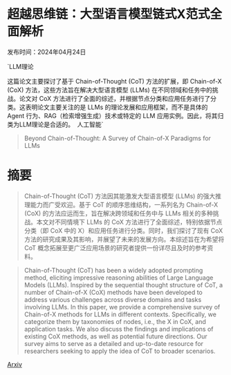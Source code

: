 # 超越思维链：大型语言模型链式X范式全面解析

发布时间：2024年04月24日

`LLM理论

这篇论文主要探讨了基于 Chain-of-Thought (CoT) 方法的扩展，即 Chain-of-X (CoX) 方法，这些方法旨在解决大型语言模型 (LLMs) 在不同领域和任务中的挑战。论文对 CoX 方法进行了全面的综述，并根据节点分类和应用任务进行了分类。这表明论文主要关注的是 LLMs 的理论发展和应用框架，而不是具体的 Agent 行为、RAG（检索增强生成）技术或特定的 LLM 应用实例。因此，将其归类为LLM理论是合适的。` `人工智能`

> Beyond Chain-of-Thought: A Survey of Chain-of-X Paradigms for LLMs

# 摘要

> Chain-of-Thought (CoT) 方法因其能激发大型语言模型 (LLMs) 的强大推理能力而广受欢迎。基于 CoT 的顺序思维结构，一系列名为 Chain-of-X (CoX) 的方法应运而生，旨在解决跨领域和任务中与 LLMs 相关的多种挑战。本文对不同情境下 LLMs 的 CoX 方法进行了全面综述，特别依据节点分类（即 CoX 中的 X）和应用任务进行分类。同时，我们探讨了现有 CoX 方法的研究成果及其影响，并展望了未来的发展方向。本综述旨在为希望将 CoT 概念拓展至更广泛应用场景的研究者提供一份详尽且及时的参考资料。

> Chain-of-Thought (CoT) has been a widely adopted prompting method, eliciting impressive reasoning abilities of Large Language Models (LLMs). Inspired by the sequential thought structure of CoT, a number of Chain-of-X (CoX) methods have been developed to address various challenges across diverse domains and tasks involving LLMs. In this paper, we provide a comprehensive survey of Chain-of-X methods for LLMs in different contexts. Specifically, we categorize them by taxonomies of nodes, i.e., the X in CoX, and application tasks. We also discuss the findings and implications of existing CoX methods, as well as potential future directions. Our survey aims to serve as a detailed and up-to-date resource for researchers seeking to apply the idea of CoT to broader scenarios.

[Arxiv](https://arxiv.org/abs/2404.15676)
